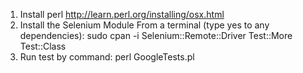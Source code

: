 1. Install perl http://learn.perl.org/installing/osx.html
2. Install the Selenium Module
From a terminal (type yes to any dependencies):
sudo cpan -i Selenium::Remote::Driver Test::More Test::Class
3. Run test by command: perl GoogleTests.pl
